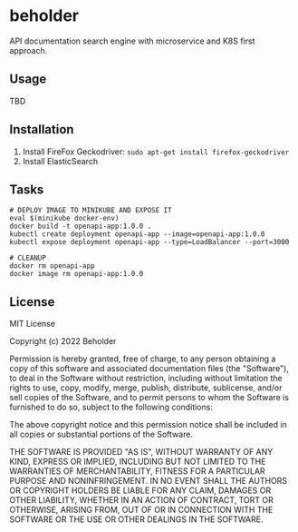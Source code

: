 # beholder

API documentation search engine with microservice and K8S first approach. 

## Usage

TBD

## Installation

1. Install FireFox Geckodriver: ```sudo apt-get install firefox-geckodriver```    
2. Install ElasticSearch

## Tasks

```
# DEPLOY IMAGE TO MINIKUBE AND EXPOSE IT
eval $(minikube docker-env)  
docker build -t openapi-app:1.0.0 .
kubectl create deployment openapi-app --image=openapi-app:1.0.0
kubectl expose deployment openapi-app --type=LoadBalancer --port=3000

# CLEANUP
docker rm openapi-app
docker image rm openapi-app:1.0.0 
```

## License

MIT License

Copyright (c) 2022 Beholder

Permission is hereby granted, free of charge, to any person obtaining a copy
of this software and associated documentation files (the "Software"), to deal
in the Software without restriction, including without limitation the rights
to use, copy, modify, merge, publish, distribute, sublicense, and/or sell
copies of the Software, and to permit persons to whom the Software is
furnished to do so, subject to the following conditions:

The above copyright notice and this permission notice shall be included in all
copies or substantial portions of the Software.

THE SOFTWARE IS PROVIDED "AS IS", WITHOUT WARRANTY OF ANY KIND, EXPRESS OR
IMPLIED, INCLUDING BUT NOT LIMITED TO THE WARRANTIES OF MERCHANTABILITY,
FITNESS FOR A PARTICULAR PURPOSE AND NONINFRINGEMENT. IN NO EVENT SHALL THE
AUTHORS OR COPYRIGHT HOLDERS BE LIABLE FOR ANY CLAIM, DAMAGES OR OTHER
LIABILITY, WHETHER IN AN ACTION OF CONTRACT, TORT OR OTHERWISE, ARISING FROM,
OUT OF OR IN CONNECTION WITH THE SOFTWARE OR THE USE OR OTHER DEALINGS IN THE
SOFTWARE.